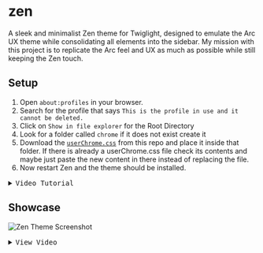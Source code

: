 # zen

A sleek and minimalist Zen theme for Twiglight, designed to emulate the Arc UX theme while consolidating all elements into the sidebar. My mission with this project is to replicate the Arc feel and UX as much as possible while still keeping the Zen touch.

## Setup

1. Open `about:profiles` in your browser.
2. Search for the profile that says `This is the profile in use and it cannot be deleted.`
3. Click on `Show in file explorer` for the Root Directory
4. Look for a folder called `chrome` if it does not exist create it
5. Download the [`userChrome.css`](https://raw.githubusercontent.com/0PandaDEV/zen/refs/heads/main/userChrome.css) from this repo and place it inside that folder. If there is already a userChrome.css file check its contents and maybe just paste the new content in there instead of replacing the file.
6. Now restart Zen and the theme should be installed.

<details>
<summary><kbd>Video Tutorial</kbd></summary>
<video src="https://github.com/user-attachments/assets/c6d0e8d5-5c59-4daa-8e4c-d032910ee281" controls></video>
</details>

## Showcase

![Zen Theme Screenshot](https://github.com/user-attachments/assets/c9716abe-1ea5-4161-9138-62bf1528009a)

<details>
<summary><kbd>View Video</kbd></summary>
<video src="https://github.com/user-attachments/assets/78225c32-bfe9-47bd-a029-a523678d1bd2" controls></video>
</details>
